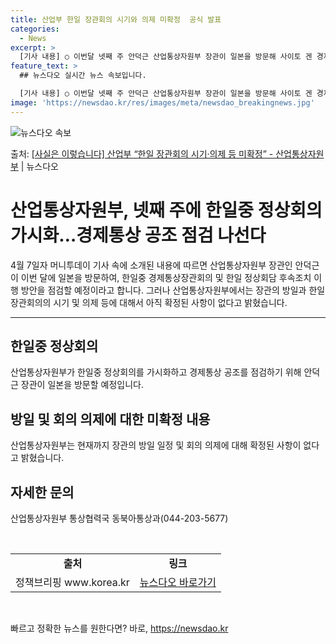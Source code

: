 ```yaml
---
title: 산업부 한일 장관회의 시기와 의제 미확정  공식 발표
categories:
  - News
excerpt: >
  [기사 내용] ○ 이번달 넷째 주 안덕근 산업통상자원부 장관이 일본을 방문해 사이토 겐 경제산업성 대신과 면…
feature_text: >
  ## 뉴스다오 실시간 뉴스 속보입니다.

  [기사 내용] ○ 이번달 넷째 주 안덕근 산업통상자원부 장관이 일본을 방문해 사이토 겐 경제산업성 대신과 면…
image: 'https://newsdao.kr/res/images/meta/newsdao_breakingnews.jpg'
---
```


![뉴스다오 속보](https://newsdao.kr/res/images/meta/newsdao_breakingnews.jpg)

<p>출처: <a href="https://newsdao.kr/3547" rel="dofollow">[사실은 이렇습니다] 산업부 “한일 장관회의 시기·의제 등 미확정” - 산업통상자원부</a> | 뉴스다오</p>

<h1>산업통상자원부, 넷째 주에 한일중 정상회의 가시화…경제통상 공조 점검 나선다</h1>
<p data-ke-size="size16">4월 7일자 머니투데이 기사 속에 소개된 내용에 따르면 산업통상자원부 장관인 안덕근이 이번 달에 일본을 방문하여, 한일중 경제통상장관회의 및 한일 정상회담 후속조치 이행 방안을 점검할 예정이라고 합니다. 그러나 산업통상자원부에서는 장관의 방일과 한일 장관회의의 시기 및 의제 등에 대해서 아직 확정된 사항이 없다고 밝혔습니다.</p>
<hr>
<h2 data-ke-size="size26">한일중 정상회의</h2>

<p data-ke-size="size16">산업통상자원부가 한일중 정상회의를 가시화하고 경제통상 공조를 점검하기 위해 안덕근 장관이 일본을 방문할 예정입니다.</p>

<h2 data-ke-size="size26">방일 및 회의 의제에 대한 미확정 내용</h2>

<p data-ke-size="size16">산업통상자원부는 현재까지 장관의 방일 일정 및 회의 의제에 대해 확정된 사항이 없다고 밝혔습니다. </p>

<h2 data-ke-size="size26">자세한 문의</h2>
<p data-ke-size="size16">산업통상자원부 통상협력국 동북아통상과(044-203-5677)</p>

<p data-ke-size="size16">&nbsp;</p>
<table>
   <tbody>
      <tr>
         <td style="text-align: center; height: 17px;"><b>출처</b></td>
         <td style="text-align: center; height: 17px;"><b>링크</b></td>
      </tr>
      <tr>
         <td style="text-align: center; height: 17px;">정책브리핑 www.korea.kr</td>
         <td style="text-align: center; height: 17px;"><a href="https://newsdao.kr/3547">뉴스다오 바로가기</a></td>
      </tr>
   </tbody>
</table>
<p data-ke-size="size16">&nbsp;</p> 

빠르고 정확한 뉴스를 원한다면? 바로, <a href="https://newsdao.kr" rel="dofollow">https://newsdao.kr</a>


